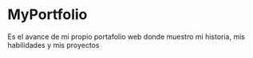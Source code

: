 # MyPortfolio
Es el avance de mi propio portafolio web donde muestro mi historia, mis habilidades y mis proyectos 
